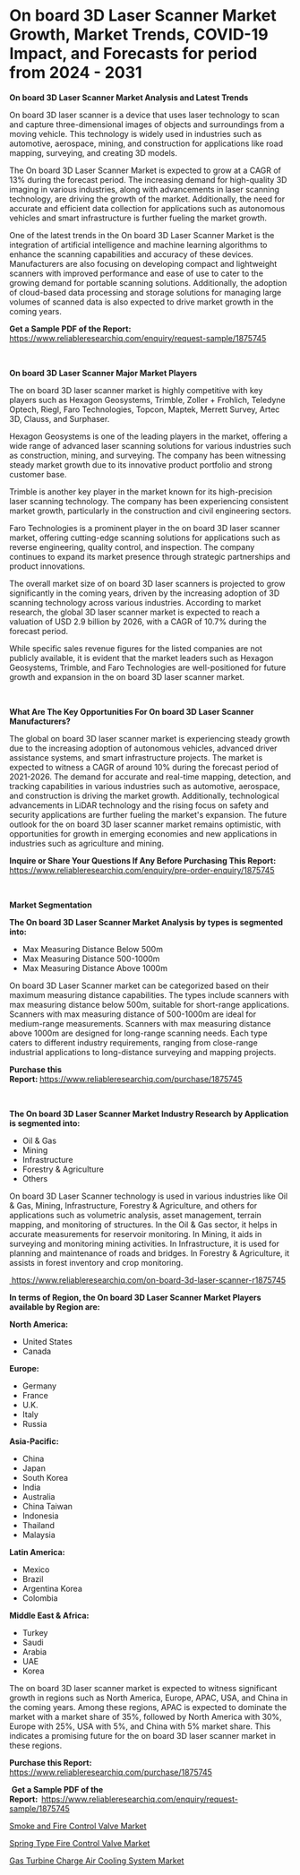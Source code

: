<p><h1>On board 3D Laser Scanner Market Growth, Market Trends, COVID-19 Impact, and Forecasts for period from 2024 - 2031</h1></p><p><strong>On board 3D Laser Scanner Market Analysis and Latest Trends</strong></p>
<p><p>On board 3D laser scanner is a device that uses laser technology to scan and capture three-dimensional images of objects and surroundings from a moving vehicle. This technology is widely used in industries such as automotive, aerospace, mining, and construction for applications like road mapping, surveying, and creating 3D models.</p><p>The On board 3D Laser Scanner Market is expected to grow at a CAGR of 13% during the forecast period. The increasing demand for high-quality 3D imaging in various industries, along with advancements in laser scanning technology, are driving the growth of the market. Additionally, the need for accurate and efficient data collection for applications such as autonomous vehicles and smart infrastructure is further fueling the market growth.</p><p>One of the latest trends in the On board 3D Laser Scanner Market is the integration of artificial intelligence and machine learning algorithms to enhance the scanning capabilities and accuracy of these devices. Manufacturers are also focusing on developing compact and lightweight scanners with improved performance and ease of use to cater to the growing demand for portable scanning solutions. Additionally, the adoption of cloud-based data processing and storage solutions for managing large volumes of scanned data is also expected to drive market growth in the coming years.</p></p>
<p><strong>Get a Sample PDF of the Report:&nbsp;</strong> <a href="https://www.reliableresearchiq.com/enquiry/request-sample/1875745">https://www.reliableresearchiq.com/enquiry/request-sample/1875745</a></p>
<p>&nbsp;</p>
<p><strong>On board 3D Laser Scanner Major Market Players</strong></p>
<p><p>The on board 3D laser scanner market is highly competitive with key players such as Hexagon Geosystems, Trimble, Zoller + Frohlich, Teledyne Optech, Riegl, Faro Technologies, Topcon, Maptek, Merrett Survey, Artec 3D, Clauss, and Surphaser.</p><p>Hexagon Geosystems is one of the leading players in the market, offering a wide range of advanced laser scanning solutions for various industries such as construction, mining, and surveying. The company has been witnessing steady market growth due to its innovative product portfolio and strong customer base.</p><p>Trimble is another key player in the market known for its high-precision laser scanning technology. The company has been experiencing consistent market growth, particularly in the construction and civil engineering sectors.</p><p>Faro Technologies is a prominent player in the on board 3D laser scanner market, offering cutting-edge scanning solutions for applications such as reverse engineering, quality control, and inspection. The company continues to expand its market presence through strategic partnerships and product innovations.</p><p>The overall market size of on board 3D laser scanners is projected to grow significantly in the coming years, driven by the increasing adoption of 3D scanning technology across various industries. According to market research, the global 3D laser scanner market is expected to reach a valuation of USD 2.9 billion by 2026, with a CAGR of 10.7% during the forecast period.</p><p>While specific sales revenue figures for the listed companies are not publicly available, it is evident that the market leaders such as Hexagon Geosystems, Trimble, and Faro Technologies are well-positioned for future growth and expansion in the on board 3D laser scanner market.</p></p>
<p>&nbsp;</p>
<p><strong>What Are The Key Opportunities For On board 3D Laser Scanner Manufacturers?</strong></p>
<p><p>The global on board 3D laser scanner market is experiencing steady growth due to the increasing adoption of autonomous vehicles, advanced driver assistance systems, and smart infrastructure projects. The market is expected to witness a CAGR of around 10% during the forecast period of 2021-2026. The demand for accurate and real-time mapping, detection, and tracking capabilities in various industries such as automotive, aerospace, and construction is driving the market growth. Additionally, technological advancements in LiDAR technology and the rising focus on safety and security applications are further fueling the market's expansion. The future outlook for the on board 3D laser scanner market remains optimistic, with opportunities for growth in emerging economies and new applications in industries such as agriculture and mining.</p></p>
<p><strong>Inquire or Share Your Questions If Any Before Purchasing This Report:</strong> <a href="https://www.reliableresearchiq.com/enquiry/pre-order-enquiry/1875745">https://www.reliableresearchiq.com/enquiry/pre-order-enquiry/1875745</a></p>
<p>&nbsp;</p>
<p><strong>Market Segmentation</strong></p>
<p><strong>The On board 3D Laser Scanner Market Analysis by types is segmented into:</strong></p>
<p><ul><li>Max Measuring Distance Below 500m</li><li>Max Measuring Distance 500-1000m</li><li>Max Measuring Distance Above 1000m</li></ul></p>
<p><p>On board 3D Laser Scanner market can be categorized based on their maximum measuring distance capabilities. The types include scanners with max measuring distance below 500m, suitable for short-range applications. Scanners with max measuring distance of 500-1000m are ideal for medium-range measurements. Scanners with max measuring distance above 1000m are designed for long-range scanning needs. Each type caters to different industry requirements, ranging from close-range industrial applications to long-distance surveying and mapping projects.</p></p>
<p><strong>Purchase this Report:&nbsp;</strong><a href="https://www.reliableresearchiq.com/purchase/1875745">https://www.reliableresearchiq.com/purchase/1875745</a></p>
<p>&nbsp;</p>
<p><strong>The On board 3D Laser Scanner Market Industry Research by Application is segmented into:</strong></p>
<p><ul><li>Oil & Gas</li><li>Mining</li><li>Infrastructure</li><li>Forestry & Agriculture</li><li>Others</li></ul></p>
<p><p>On board 3D Laser Scanner technology is used in various industries like Oil & Gas, Mining, Infrastructure, Forestry & Agriculture, and others for applications such as volumetric analysis, asset management, terrain mapping, and monitoring of structures. In the Oil & Gas sector, it helps in accurate measurements for reservoir monitoring. In Mining, it aids in surveying and monitoring mining activities. In Infrastructure, it is used for planning and maintenance of roads and bridges. In Forestry & Agriculture, it assists in forest inventory and crop monitoring.</p></p>
<p><a href="https://www.reliableresearchiq.com/on-board-3d-laser-scanner-r1875745">&nbsp;https://www.reliableresearchiq.com/on-board-3d-laser-scanner-r1875745</a></p>
<p><strong>In terms of Region, the On board 3D Laser Scanner Market Players available by Region are:</strong></p>
<p>
    <p> <strong> North America: </strong>
        <ul>
            <li>United States</li>
            <li>Canada</li>
        </ul>
        </p> 
    <p> <strong> Europe: </strong>
        <ul>
            <li>Germany</li>
            <li>France</li>
            <li>U.K.</li>
            <li>Italy</li>
            <li>Russia</li>
        </ul>
        </p> 
    <p> <strong> Asia-Pacific: </strong>
        <ul>
            <li>China</li>
            <li>Japan</li>
            <li>South Korea</li>
            <li>India</li>
            <li>Australia</li>
            <li>China Taiwan</li>
            <li>Indonesia</li>
            <li>Thailand</li>
            <li>Malaysia</li>
        </ul>
        </p> 
    <p> <strong> Latin America: </strong>
        <ul>
            <li>Mexico</li>
            <li>Brazil</li>
            <li>Argentina Korea</li>
            <li>Colombia</li>
        </ul>
        </p> 
    <p> <strong> Middle East & Africa: </strong>
        <ul>
            <li>Turkey</li>
            <li>Saudi</li>
            <li>Arabia</li>
            <li>UAE</li>
            <li>Korea</li>
        </ul>
    </p>
    </p>
<p><p>The on board 3D laser scanner market is expected to witness significant growth in regions such as North America, Europe, APAC, USA, and China in the coming years. Among these regions, APAC is expected to dominate the market with a market share of 35%, followed by North America with 30%, Europe with 25%, USA with 5%, and China with 5% market share. This indicates a promising future for the on board 3D laser scanner market in these regions.</p></p>
<p><strong>Purchase this Report: </strong><a href="https://www.reliableresearchiq.com/purchase/1875745">https://www.reliableresearchiq.com/purchase/1875745</a></p>
<p>&nbsp;<strong>Get a Sample PDF of the Report:&nbsp;&nbsp;</strong><a href="https://www.reliableresearchiq.com/enquiry/request-sample/1875745">https://www.reliableresearchiq.com/enquiry/request-sample/1875745</a></p>
<p><strong></strong></p>
<p><p><a href="https://github.com/sydneyHley85/Market-Research-Report-List-1/blob/main/smoke-and-fire-control-valve-market.md">Smoke and Fire Control Valve Market</a></p><p><a href="https://github.com/JordyBecker/Market-Research-Report-List-1/blob/main/spring-type-fire-control-valve-market.md">Spring Type Fire Control Valve Market</a></p><p><a href="https://github.com/trameciabutler45/Market-Research-Report-List-1/blob/main/gas-turbine-charge-air-cooling-system-market.md">Gas Turbine Charge Air Cooling System Market</a></p></p>